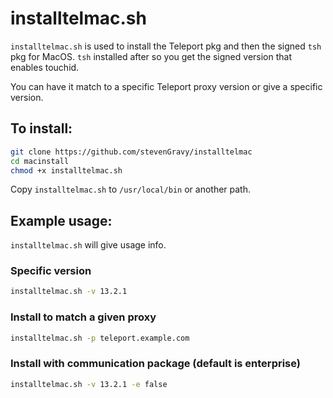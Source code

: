 # installtelmac.sh

`installtelmac.sh` is used to install the Teleport pkg and then the signed `tsh` pkg for MacOS.
`tsh` installed after so you get the signed version that enables touchid.

You can have it match to a specific Teleport proxy version or give a specific version.

## To install:

```bash
git clone https://github.com/stevenGravy/installtelmac
cd macinstall
chmod +x installtelmac.sh
```

Copy `installtelmac.sh` to `/usr/local/bin` or another path.


## Example usage:

`installtelmac.sh` will give usage info.

### Specific version
```bash
installtelmac.sh -v 13.2.1
````

### Install to match a given proxy
```bash
installtelmac.sh -p teleport.example.com
```

### Install with communication package (default is enterprise)
```bash
installtelmac.sh -v 13.2.1 -e false
```

